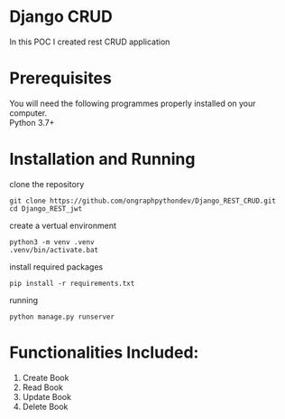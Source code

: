 # Django CRUD
In this POC I created rest CRUD application 
  
# Prerequisites
You will need the following programmes properly installed on your computer.<br>
Python 3.7+

# Installation and Running

clone the repository
```
git clone https://github.com/ongraphpythondev/Django_REST_CRUD.git
cd Django_REST_jwt
```
create a vertual environment
```
python3 -m venv .venv
.venv/bin/activate.bat
```
install required packages
```
pip install -r requirements.txt
```
running
```
python manage.py runserver
```
# Functionalities Included:
  1) Create Book<br>
  2) Read Book<br>
  3) Update Book<br>
  3) Delete Book<br>
